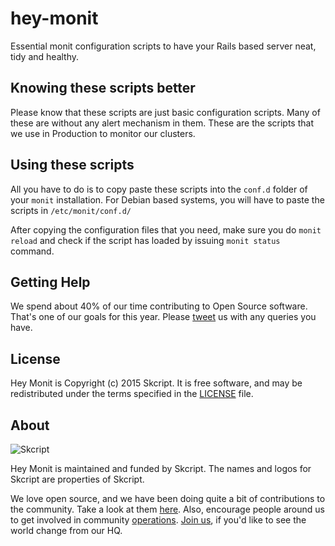 # hey-monit

Essential monit configuration scripts to have your Rails based server neat, tidy and healthy.

Knowing these scripts better
----------------------------

Please know that these scripts are just basic configuration scripts. Many of these are without any alert mechanism in them. These are the scripts that we use in Production to monitor our clusters.

Using these scripts
-------------------

All you have to do is to copy paste these scripts into the `conf.d` folder of your `monit` installation. For Debian based systems, you will have to paste the scripts in `/etc/monit/conf.d/`

After copying the configuration files that you need, make sure you do `monit reload` and check if the script has loaded by issuing `monit status` command. 

Getting Help
------------

We spend about 40% of our time contributing to Open Source software. That's one of our goals for this year. Please [tweet](https://twitter.com/skcriptd) us with any queries you have. 

License
-------

Hey Monit is Copyright (c) 2015 Skcript. It is free software, and may be
redistributed under the terms specified in the [LICENSE] file.

[LICENSE]: /LICENSE


About
-----

![Skcript](http://www.skcript.com/static/skcript_norm.png)

Hey Monit is maintained and funded by Skcript. The names and logos for
Skcript are properties of Skcript.

We love open source, and we have been doing quite a bit of contributions to the community. Take a look at them [here][skcriptoss]. Also, encourage people around us to get involved in community [operations][community]. [Join us][hiring], if you'd like to see the world change from our HQ.

[skcriptoss]: http://skcript.github.io/
[community]: http://www.skcript.com/community?utm_source=github
[hiring]: http://www.skcript.com/careers?utm_source=github